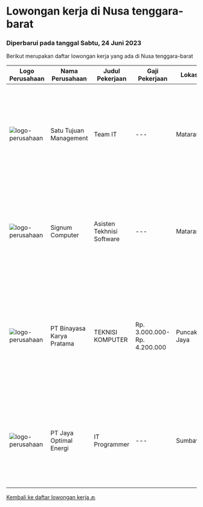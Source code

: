 
  # Lowongan kerja di Nusa tenggara-barat

  ### Diperbarui pada tanggal Sabtu, 24 Juni 2023

  Berikut merupakan daftar lowongan kerja yang ada di Nusa tenggara-barat

  |Logo Perusahaan | Nama Perusahaan | Judul Pekerjaan | Gaji Pekerjaan | Lokasi | Deskripsi | Tanggal diunggah | Pranala |
  | -------------- | --------------- | --------------- | --------- | --------- | -------------- | ------- | ----------- |
  |![logo-perusahaan](https://i.ibb.co/sqvTCh9/112815900-stock-vector-no-image-available-icon-flat-vector.webp)|Satu Tujuan Management|Team IT|---|Mataram|Kualifikasi Minimal lulusan S1 sederajat Umur 25 - 30 tahun Berpengalaman dan bertanggung jawab Bisa bekerja team Aktif bersosial media (IG, Facebook,...|Kamis, 08 Juni 2023|https://www.jobstreet.co.id/id/job/team-it-4364444?token=0~f65e17a3-4f71-4564-8727-aa2c5cb1e747&sectionRank=1&jobId=jobstreet-id-job-4364444|
|![logo-perusahaan](https://i.ibb.co/sqvTCh9/112815900-stock-vector-no-image-available-icon-flat-vector.webp)|Signum Computer|Asisten Tekhnisi Software|---|Mataram|Kualifikasi Usia minimal 18 tahun maksimal 20 tahun Mengerti Windows dan mau belajar Pendidikan minimal SMA/SMK/MA Sederajat Fresh Graduate...|Jumat, 02 Juni 2023|https://www.jobstreet.co.id/id/job/asisten-tekhnisi-software-4356474?token=0~f65e17a3-4f71-4564-8727-aa2c5cb1e747&sectionRank=2&jobId=jobstreet-id-job-4356474|
|![logo-perusahaan](https://image-service-cdn.seek.com.au/ffbcd8309fe4010672e6779bce48c2652d16094e/ee4dce1061f3f616224767ad58cb2fc751b8d2dc)|PT Binayasa Karya Pratama|TEKNISI KOMPUTER|Rp. 3.000.000-Rp. 4.200.000|Puncak Jaya|Tanggung Jawab Pekerjaan: Melakukan pemantauan terhadap perangkat serta maintenance yang bersifat preventif seperti update patch Operating System dan...|Jumat, 26 Mei 2023|https://www.jobstreet.co.id/id/job/teknisi-komputer-4348561?token=0~f65e17a3-4f71-4564-8727-aa2c5cb1e747&sectionRank=3&jobId=jobstreet-id-job-4348561|
|![logo-perusahaan](https://siva.jsstatic.com/id/224687/images/logo/224687_logo_0_723373.jpg)|PT Jaya Optimal Energi|IT Programmer|---|Sumbawa|1. Membuat program untuk data base 2. Harus paham tentang bahasa pemograman dan elektro - Pria - Berpengalaman - S1 - Tidak ada batasan usia -...|Kamis, 22 Juni 2023|https://www.jobstreet.co.id/id/job/it-programmer-1036243301?token=0~f65e17a3-4f71-4564-8727-aa2c5cb1e747&sectionRank=4&jobId=jobstreet-id-job-1036243301|


  [Kembali ke daftar lowongan kerja 🔙](../README.md#daftar-lowongan-kerja)
  